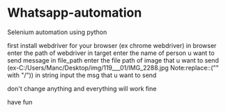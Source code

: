 # Whatsapp-automation
Selenium automation using python

first install webdriver for your browser (ex chrome webdriver)
in browser enter the path of webdriver
in target enter the name of person u want to send message
in file_path enter the file path of image that u want to send (ex-C:/Users/Manc/Desktop/img/119___01/IMG_2288.jpg  Note:replace::("" with "/")) 
in string input the msg that u want to send


don't change anything and everything will work fine

have fun
